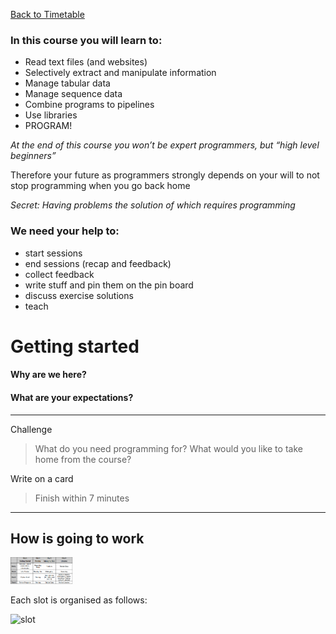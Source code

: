 <a href="https://github.com/joanamarques/python_course"> Back to Timetable</a>


### In this course you will learn to:

+ Read text files (and websites)
+ Selectively extract and manipulate information
+ Manage tabular data
+ Manage sequence data
+ Combine programs to pipelines
+ Use libraries
+ PROGRAM!

*At the end of this course you won’t be expert programmers, but “high level beginners”*

Therefore your future as programmers strongly depends on your will to not stop programming when you go back home

*Secret: Having problems the solution of which requires programming*


### We need your help to:

+ start sessions
+ end sessions (recap and feedback)
+ collect feedback
+ write stuff and pin them on the pin board
+ discuss exercise solutions
+ teach

# Getting started


####  Why are we here?
#### What are your expectations?


---
Challenge

> What do you need programming for?
> What would you like to take home from the course?
>
Write on a card
>
>Finish within 7 minutes
>
---



## How is going to work

<img src="../img/Timetable.png" alt="slot" style="width: 100px;"/>

Each slot is organised as follows:

<img src="../img/slot.png" alt="slot" style="width: 80px;"/>
